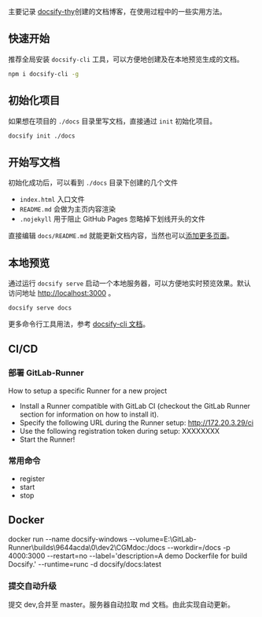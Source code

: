 主要记录 [docsify-thy](https://github.com/aishangxuejie/docsify-thy)创建的文档博客，在使用过程中的一些实用方法。

## 快速开始

推荐全局安装 `docsify-cli` 工具，可以方便地创建及在本地预览生成的文档。

```bash
npm i docsify-cli -g
```

## 初始化项目

如果想在项目的 `./docs` 目录里写文档，直接通过 `init` 初始化项目。

```bash
docsify init ./docs
```

## 开始写文档

初始化成功后，可以看到 `./docs` 目录下创建的几个文件

- `index.html` 入口文件
- `README.md` 会做为主页内容渲染
- `.nojekyll` 用于阻止 GitHub Pages 忽略掉下划线开头的文件

直接编辑 `docs/README.md` 就能更新文档内容，当然也可以[添加更多页面](https://docsify.js.org/#/zh-cn/more-pages)。

## 本地预览

通过运行 `docsify serve` 启动一个本地服务器，可以方便地实时预览效果。默认访问地址 [http://localhost:3000](http://localhost:3000/) 。

```bash
docsify serve docs
```

更多命令行工具用法，参考 [docsify-cli 文档](https://github.com/docsifyjs/docsify-cli)。

## CI/CD

### 部署 GitLab-Runner

How to setup a specific Runner for a new project

- Install a Runner compatible with GitLab CI (checkout the GitLab Runner section for information on how to install it).
- Specify the following URL during the Runner setup: http://172.20.3.29/ci
- Use the following registration token during setup: XXXXXXXX
- Start the Runner!

### 常用命令

- register
- start
- stop

## Docker

docker run --name docsify-windows --volume=E:\GitLab-Runner\builds\9644acda\0\dev2\CGMdoc:/docs --workdir=/docs -p 4000:3000 --restart=no --label='description=A demo Dockerfile for build Docsify.' --runtime=runc -d docsify/docs:latest

### 提交自动升级

提交 dev,合并至 master。服务器自动拉取 md 文档。由此实现自动更新。
